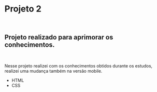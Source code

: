 
<h1> Projeto 2</h1>
<br>
<h2>Projeto realizado para aprimorar os conhecimentos.</h2>
<br>
<p>Nesse projeto realizei com os conhecimentos obtidos durante os estudos, realizei uma mudança também na versão mobile.
<ul>
  <li>HTML</li>
  <li>CSS</li>
 </ul>
 
